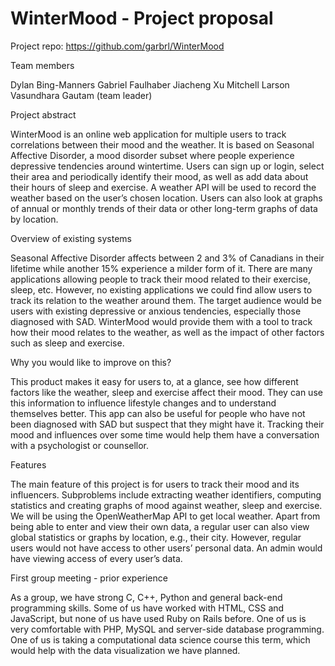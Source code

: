 # WinterMood - Project proposal
 
Project repo: https://github.com/garbrl/WinterMood
 
Team members
 
Dylan Bing-Manners
⁠⁠⁠Gabriel Faulhaber
Jiacheng Xu
Mitchell Larson
Vasundhara Gautam (team leader)

Project abstract
 
WinterMood is an online web application for multiple users to track correlations between their mood and the weather. It is based on Seasonal Affective Disorder, a mood disorder subset where people experience depressive tendencies around wintertime. Users can sign up or login, select their area and periodically identify their mood, as well as add data about their hours of sleep and exercise. A weather API will be used to record the weather based on the user’s chosen location. Users can also look at graphs of annual or monthly trends of their data or other long-term graphs of data by location.
 
Overview of existing systems
 
Seasonal Affective Disorder affects between 2 and 3% of Canadians in their lifetime while another 15% experience a milder form of it. There are many applications allowing people to track their mood related to their exercise, sleep, etc. However, no existing applications we could find allow users to track its relation to the weather around them.
The target audience would be users with existing depressive or anxious tendencies, especially those diagnosed with SAD. WinterMood would provide them with a tool to track how their mood relates to the weather, as well as the impact of other factors such as sleep and exercise.
 
Why you would like to improve on this?
 
This product makes it easy for users to, at a glance, see how different factors like the weather, sleep and exercise affect their mood. They can use this information to influence lifestyle changes and to understand themselves better. This app can also be useful for people who have not been diagnosed with SAD but suspect that they might have it. Tracking their mood and influences over some time would help them have a conversation with a psychologist or counsellor.
 
Features
 
The main feature of this project is for users to track their mood and its influencers. Subproblems include extracting weather identifiers, computing statistics and creating graphs of mood against weather, sleep and exercise. We will be using the OpenWeatherMap API to get local weather.
Apart from being able to enter and view their own data, a regular user can also view global statistics or graphs by location, e.g., their city. However, regular users would not have access to other users’ personal data. An admin would have viewing access of every user’s data.
 
First group meeting - prior experience
 
As a group, we have strong C, C++, Python and general back-end programming skills. Some of us have worked with HTML, CSS and JavaScript, but none of us have used Ruby on Rails before. One of us is very comfortable with PHP, MySQL and server-side database programming. One of us is taking a computational data science course this term, which would help with the data visualization we have planned.
